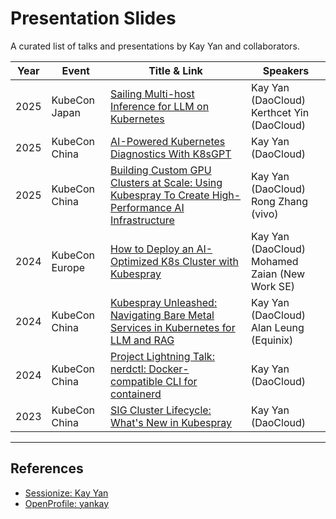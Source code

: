 # Presentation Slides

A curated list of talks and presentations by Kay Yan and collaborators.

| Year | Event           | Title & Link                                                                                                                                                                                                                                 | Speakers                                 |
|------|----------------|----------------------------------------------------------------------------------------------------------------------------------------------------------------------------------------------------------------------------------------------|------------------------------------------|
| 2025 | KubeCon Japan  | [Sailing Multi-host Inference for LLM on Kubernetes](https://kccncjpn2025.sched.com/event/1x6zY/sailing-multi-host-inference-for-llm-on-kubernetes-kay-yan-daocloud)                                                                       | Kay Yan (DaoCloud)<br>Kerthcet Yin (DaoCloud) |
| 2025 | KubeCon China  | [AI-Powered Kubernetes Diagnostics With K8sGPT](https://kccncchn2025.sched.com/event/1x5iR/cl-lightning-talk-ai-powered-kubernetes-diagnostics-with-k8sgpt-kay-yan-daocloud)                           | Kay Yan (DaoCloud)                        |
| 2025 | KubeCon China  | [Building Custom GPU Clusters at Scale: Using Kubespray To Create High-Performance AI Infrastructure](https://kccncchn2025.sched.com/event/1x5hZ/building-custom-gpu-clusters-at-scale-using-kubespray-to-create-high-performance-ai-infrastructure-kay-yan-daocloud-rong-zhang-vivo) | Kay Yan (DaoCloud)<br>Rong Zhang (vivo)    |
| 2024 | KubeCon Europe | [How to Deploy an AI-Optimized K8s Cluster with Kubespray](https://kccnceu2024.sched.com/event/1YhhP/how-to-deploy-an-ai-optimized-k8s-cluster-with-kubespray-kay-yan-daocloud-mohamed-zaian-new-work-se) | Kay Yan (DaoCloud)<br>Mohamed Zaian (New Work SE) |
| 2024 | KubeCon China  | [Kubespray Unleashed: Navigating Bare Metal Services in Kubernetes for LLM and RAG](https://kccncossaidevchn2024.sched.com/event/1eYXD/kubespray-unleashed-navigating-bare-metal-services-in-kubernetes-for-llm-and-rag-kubespraydaepnanokubernetesllmreragzhu-ya-lie-shu-kay-yan-daocloud-alan-leung-equinix) | Kay Yan (DaoCloud)<br>Alan Leung (Equinix) |
| 2024 | KubeCon China  | [Project Lightning Talk: nerdctl: Docker-compatible CLI for containerd](https://kccncossaidevchn2024.sched.com/event/1f4zA/project-lightning-talk-nerdctl-docker-compatible-cli-for-containerd-nerdctldaep27d-containerd-zha-docker-cli) | Kay Yan (DaoCloud)                        |
| 2023 | KubeCon China  | [SIG Cluster Lifecycle: What's New in Kubespray](https://kccncosschn2023.sched.com/event/1PTJt/sigzhong-shi-chang-potodaepkubesprayzha-xia-sig-cluster-lifecycle-whats-new-in-kubespray-kay-yan-daocloud) | Kay Yan (DaoCloud)                        |

---

## References

- [Sessionize: Kay Yan](https://sessionize.com/kay-yan)
- [OpenProfile: yankay](https://openprofile.dev/profile/yankay)